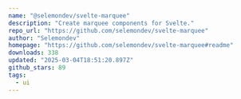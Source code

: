 ```yaml
---
name: "@selemondev/svelte-marquee"
description: "Create marquee components for Svelte."
repo_url: "https://github.com/selemondev/svelte-marquee"
author: "Selemondev"
homepage: "https://github.com/selemondev/svelte-marquee#readme"
downloads: 338
updated: "2025-03-04T18:51:20.897Z"
github_stars: 89
tags: 
  - ui
---
```

